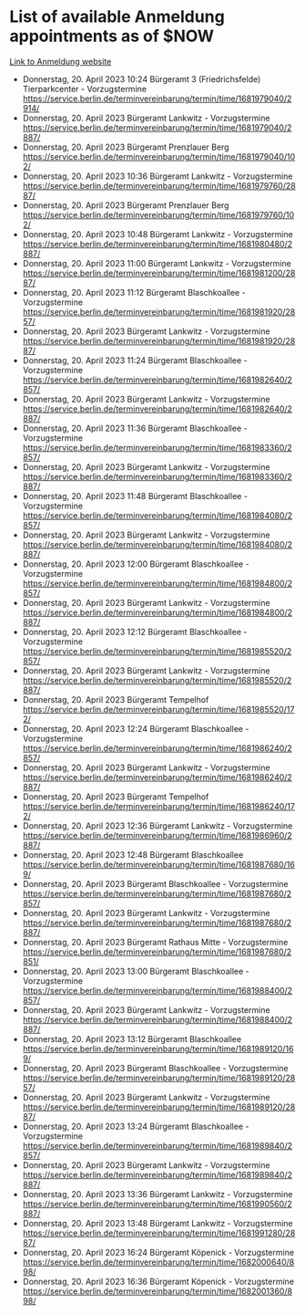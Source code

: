 # List of available Anmeldung appointments as of $NOW
[Link to Anmeldung website](https://service.berlin.de/terminvereinbarung/termin/tag.php?termin=1&anliegen[]=120686&dienstleisterlist=122210,122217,327316,122219,327312,122227,327314,122231,327346,122243,327348,122254,122252,329742,122260,329745,122262,329748,122271,327278,122273,327274,122277,327276,330436,122280,327294,122282,327290,122284,327292,122291,327270,122285,327266,122286,327264,122296,327268,150230,329760,122297,327286,122294,327284,122312,329763,122314,329775,122304,327330,122311,327334,122309,327332,317869,122281,327352,122279,329772,122283,122276,327324,122274,327326,122267,329766,122246,327318,122251,327320,122257,327322,122208,327298,122226,327300&herkunft=http%3A%2F%2Fservice.berlin.de%2Fdienstleistung%2F120686%2F)
- Donnerstag, 20. April 2023 10:24 Bürgeramt 3 (Friedrichsfelde) Tierparkcenter - Vorzugstermine https://service.berlin.de/terminvereinbarung/termin/time/1681979040/2914/
- Donnerstag, 20. April 2023  Bürgeramt Lankwitz - Vorzugstermine https://service.berlin.de/terminvereinbarung/termin/time/1681979040/2887/
- Donnerstag, 20. April 2023  Bürgeramt Prenzlauer Berg https://service.berlin.de/terminvereinbarung/termin/time/1681979040/102/
- Donnerstag, 20. April 2023 10:36 Bürgeramt Lankwitz - Vorzugstermine https://service.berlin.de/terminvereinbarung/termin/time/1681979760/2887/
- Donnerstag, 20. April 2023  Bürgeramt Prenzlauer Berg https://service.berlin.de/terminvereinbarung/termin/time/1681979760/102/
- Donnerstag, 20. April 2023 10:48 Bürgeramt Lankwitz - Vorzugstermine https://service.berlin.de/terminvereinbarung/termin/time/1681980480/2887/
- Donnerstag, 20. April 2023 11:00 Bürgeramt Lankwitz - Vorzugstermine https://service.berlin.de/terminvereinbarung/termin/time/1681981200/2887/
- Donnerstag, 20. April 2023 11:12 Bürgeramt Blaschkoallee - Vorzugstermine https://service.berlin.de/terminvereinbarung/termin/time/1681981920/2857/
- Donnerstag, 20. April 2023  Bürgeramt Lankwitz - Vorzugstermine https://service.berlin.de/terminvereinbarung/termin/time/1681981920/2887/
- Donnerstag, 20. April 2023 11:24 Bürgeramt Blaschkoallee - Vorzugstermine https://service.berlin.de/terminvereinbarung/termin/time/1681982640/2857/
- Donnerstag, 20. April 2023  Bürgeramt Lankwitz - Vorzugstermine https://service.berlin.de/terminvereinbarung/termin/time/1681982640/2887/
- Donnerstag, 20. April 2023 11:36 Bürgeramt Blaschkoallee - Vorzugstermine https://service.berlin.de/terminvereinbarung/termin/time/1681983360/2857/
- Donnerstag, 20. April 2023  Bürgeramt Lankwitz - Vorzugstermine https://service.berlin.de/terminvereinbarung/termin/time/1681983360/2887/
- Donnerstag, 20. April 2023 11:48 Bürgeramt Blaschkoallee - Vorzugstermine https://service.berlin.de/terminvereinbarung/termin/time/1681984080/2857/
- Donnerstag, 20. April 2023  Bürgeramt Lankwitz - Vorzugstermine https://service.berlin.de/terminvereinbarung/termin/time/1681984080/2887/
- Donnerstag, 20. April 2023 12:00 Bürgeramt Blaschkoallee - Vorzugstermine https://service.berlin.de/terminvereinbarung/termin/time/1681984800/2857/
- Donnerstag, 20. April 2023  Bürgeramt Lankwitz - Vorzugstermine https://service.berlin.de/terminvereinbarung/termin/time/1681984800/2887/
- Donnerstag, 20. April 2023 12:12 Bürgeramt Blaschkoallee - Vorzugstermine https://service.berlin.de/terminvereinbarung/termin/time/1681985520/2857/
- Donnerstag, 20. April 2023  Bürgeramt Lankwitz - Vorzugstermine https://service.berlin.de/terminvereinbarung/termin/time/1681985520/2887/
- Donnerstag, 20. April 2023  Bürgeramt Tempelhof https://service.berlin.de/terminvereinbarung/termin/time/1681985520/172/
- Donnerstag, 20. April 2023 12:24 Bürgeramt Blaschkoallee - Vorzugstermine https://service.berlin.de/terminvereinbarung/termin/time/1681986240/2857/
- Donnerstag, 20. April 2023  Bürgeramt Lankwitz - Vorzugstermine https://service.berlin.de/terminvereinbarung/termin/time/1681986240/2887/
- Donnerstag, 20. April 2023  Bürgeramt Tempelhof https://service.berlin.de/terminvereinbarung/termin/time/1681986240/172/
- Donnerstag, 20. April 2023 12:36 Bürgeramt Lankwitz - Vorzugstermine https://service.berlin.de/terminvereinbarung/termin/time/1681986960/2887/
- Donnerstag, 20. April 2023 12:48 Bürgeramt Blaschkoallee https://service.berlin.de/terminvereinbarung/termin/time/1681987680/169/
- Donnerstag, 20. April 2023  Bürgeramt Blaschkoallee - Vorzugstermine https://service.berlin.de/terminvereinbarung/termin/time/1681987680/2857/
- Donnerstag, 20. April 2023  Bürgeramt Lankwitz - Vorzugstermine https://service.berlin.de/terminvereinbarung/termin/time/1681987680/2887/
- Donnerstag, 20. April 2023  Bürgeramt Rathaus Mitte - Vorzugstermine https://service.berlin.de/terminvereinbarung/termin/time/1681987680/2851/
- Donnerstag, 20. April 2023 13:00 Bürgeramt Blaschkoallee - Vorzugstermine https://service.berlin.de/terminvereinbarung/termin/time/1681988400/2857/
- Donnerstag, 20. April 2023  Bürgeramt Lankwitz - Vorzugstermine https://service.berlin.de/terminvereinbarung/termin/time/1681988400/2887/
- Donnerstag, 20. April 2023 13:12 Bürgeramt Blaschkoallee https://service.berlin.de/terminvereinbarung/termin/time/1681989120/169/
- Donnerstag, 20. April 2023  Bürgeramt Blaschkoallee - Vorzugstermine https://service.berlin.de/terminvereinbarung/termin/time/1681989120/2857/
- Donnerstag, 20. April 2023  Bürgeramt Lankwitz - Vorzugstermine https://service.berlin.de/terminvereinbarung/termin/time/1681989120/2887/
- Donnerstag, 20. April 2023 13:24 Bürgeramt Blaschkoallee - Vorzugstermine https://service.berlin.de/terminvereinbarung/termin/time/1681989840/2857/
- Donnerstag, 20. April 2023  Bürgeramt Lankwitz - Vorzugstermine https://service.berlin.de/terminvereinbarung/termin/time/1681989840/2887/
- Donnerstag, 20. April 2023 13:36 Bürgeramt Lankwitz - Vorzugstermine https://service.berlin.de/terminvereinbarung/termin/time/1681990560/2887/
- Donnerstag, 20. April 2023 13:48 Bürgeramt Lankwitz - Vorzugstermine https://service.berlin.de/terminvereinbarung/termin/time/1681991280/2887/
- Donnerstag, 20. April 2023 16:24 Bürgeramt Köpenick - Vorzugstermine https://service.berlin.de/terminvereinbarung/termin/time/1682000640/898/
- Donnerstag, 20. April 2023 16:36 Bürgeramt Köpenick - Vorzugstermine https://service.berlin.de/terminvereinbarung/termin/time/1682001360/898/
